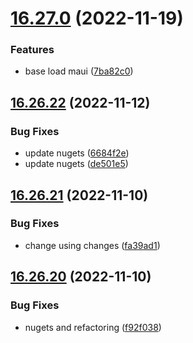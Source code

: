 # [16.27.0](https://github.com/phandcock/GrampsView/compare/v16.26.22...v16.27.0) (2022-11-19)


### Features

* base load maui ([7ba82c0](https://github.com/phandcock/GrampsView/commit/7ba82c05d5c9a047eee95d9a217972b11fcf4ccc))



## [16.26.22](https://github.com/phandcock/GrampsView/compare/v16.26.21...v16.26.22) (2022-11-12)


### Bug Fixes

* update nugets ([6684f2e](https://github.com/phandcock/GrampsView/commit/6684f2e45c7a093c66c2972285c5d804210c4345))
* update nugets ([de501e5](https://github.com/phandcock/GrampsView/commit/de501e5a6c081c7a5afe7549e17889a7bd2d4f86))



## [16.26.21](https://github.com/phandcock/GrampsView/compare/v16.26.20...v16.26.21) (2022-11-10)


### Bug Fixes

* change using changes ([fa39ad1](https://github.com/phandcock/GrampsView/commit/fa39ad1107c912bd6175e7ad100fa40392467886))



## [16.26.20](https://github.com/phandcock/GrampsView/compare/v16.26.19...v16.26.20) (2022-11-10)


### Bug Fixes

* nugets and refactoring ([f92f038](https://github.com/phandcock/GrampsView/commit/f92f03837dc3bda42f8699d5913a0617e476c6ff))



